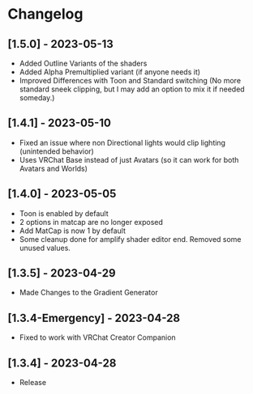 # Changelog

## [1.5.0] - 2023-05-13
- Added Outline Variants of the shaders
- Added Alpha Premultiplied variant (if anyone needs it)
- Improved Differences with Toon and Standard switching (No more standard sneek clipping, but I may add an option to mix it if needed someday.)

## [1.4.1] - 2023-05-10
- Fixed an issue where non Directional lights would clip lighting (unintended behavior)
- Uses VRChat Base instead of just Avatars (so it can work for both Avatars and Worlds)

## [1.4.0] - 2023-05-05
- Toon is enabled by default
- 2 options in matcap are no longer exposed
- Add MatCap is now 1 by default
- Some cleanup done for amplify shader editor end. Removed some unused values.

## [1.3.5] - 2023-04-29
- Made Changes to the Gradient Generator

## [1.3.4-Emergency] - 2023-04-28
- Fixed to work with VRChat Creator Companion

## [1.3.4] - 2023-04-28
- Release